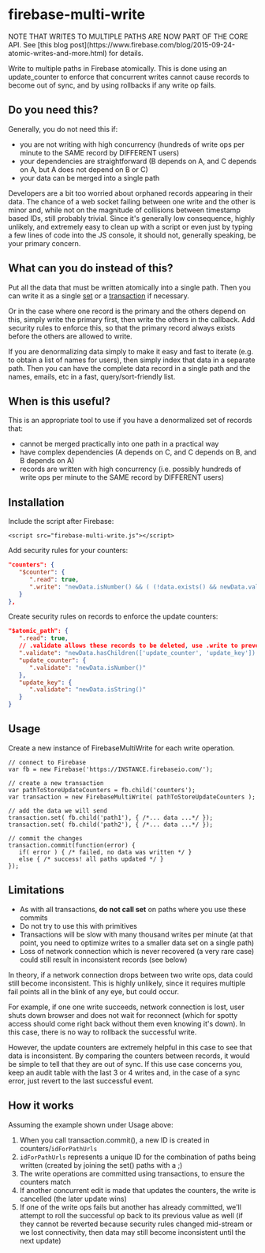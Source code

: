 firebase-multi-write
====================

<p stlye="color:red">NOTE THAT WRITES TO MULTIPLE PATHS ARE NOW PART OF THE CORE API. See [this blog post](https://www.firebase.com/blog/2015-09-24-atomic-writes-and-more.html) for details.</p>

Write to multiple paths in Firebase atomically. This is done using an update_counter to enforce that concurrent writes cannot cause records to become out of sync, and by using rollbacks if any write op fails.

## Do you need this?

Generally, you do not need this if:

  * you are not writing with high concurrency (hundreds of write ops per minute to the SAME record by DIFFERENT users)
  * your dependencies are straightforward (B depends on A, and C depends on A, but A does not depend on B or C)
  * your data can be merged into a single path

Developers are a bit too worried about orphaned records appearing in their data.
The chance of a web socket failing between one write and the other is minor and, while not on the magnitude of collisions between
timestamp based IDs, still probably trivial. Since it's generally low consequence, highly unlikely, and extremely easy to clean up with a script or even just by typing a few lines of code into the JS console, it should not, generally speaking, be your primary concern.

## What can you do instead of this?

Put all the data that must be written atomically into a single path. Then you can write it as a single [set](https://www.firebase.com/docs/javascript/firebase/set.html) or a [transaction](https://www.firebase.com/docs/javascript/firebase/transaction.html) if necessary.

Or in the case where one record is the primary and the others depend on this, simply write the primary first, then write the others in the callback. Add security rules to enforce this, so that the primary record always exists before the others are allowed to write.

If you are denormalizing data simply to make it easy and fast to iterate (e.g. to obtain a list of names for users), then simply index that data in a separate path.
Then you can have the complete data record in a single path and the names, emails, etc in a fast, query/sort-friendly list.

## When is this useful?

This is an appropriate tool to use if you have a denormalized set of records that:

  * cannot be merged practically into one path in a practical way
  * have complex dependencies (A depends on C, and C depends on B, and B depends on A)
  * records are written with high concurrency (i.e. possibly hundreds of write ops per minute to the SAME record by DIFFERENT users)

## Installation

Include the script after Firebase:

    <script src="firebase-multi-write.js"></script>

Add security rules for your counters:

```json
"counters": {
   "$counter": {
      ".read": true,
      ".write": "newData.isNumber() && ( (!data.exists() && newData.val() === 1) || newData.val() === data.val() + 1 )"
   }
},
```

Create security rules on records to enforce the update counters:

```json
"$atomic_path": {
   ".read": true,
   // .validate allows these records to be deleted, use .write to prevent deletions
   ".validate": "newData.hasChildren(['update_counter', 'update_key']) && root.child('counters/'+newData.child('update_key').val()).val() === newData.child('update_counter').val()",
   "update_counter": {
      ".validate": "newData.isNumber()"
   },
   "update_key": {
      ".validate": "newData.isString()"
   }
}
```

## Usage

Create a new instance of FirebaseMultiWrite for each write operation.

    // connect to Firebase
    var fb = new Firebase('https://INSTANCE.firebaseio.com/');

    // create a new transaction
    var pathToStoreUpdateCounters = fb.child('counters');
    var transaction = new FirebaseMultiWrite( pathToStoreUpdateCounters );

    // add the data we will send
    transaction.set( fb.child('path1'), { /*... data ...*/ });
    transaction.set( fb.child('path2'), { /*... data ...*/ });

    // commit the changes
    transaction.commit(function(error) {
       if( error ) { /* failed, no data was written */ }
       else { /* success! all paths updated */ }
    });

## Limitations

   * As with all transactions, **do not call set** on paths where you use these commits
   * Do not try to use this with primitives
   * Transactions will be slow with many thousand writes per minute (at that point, you need to optimize writes to a smaller data set on a single path)
   * Loss of network connection which is never recovered (a very rare case) could still result in inconsistent records (see below)

In theory, if a network connection drops between two write ops, data could still become inconsistent. This is highly unlikely, since it requires multiple fail points all in the blink of any eye, but could occur.

For example, if one one write succeeds, network connection is lost, user shuts down browser and does not wait for reconnect (which for spotty access should come right back without them even knowing it's down). In this case, there is no way to rollback the successful write. 

However, the update counters are extremely helpful in this case to see that data is inconsistent. By comparing the counters between records, it would be simple to tell that they are out of sync. If this use case concerns you, keep an audit table with the last 3 or 4 writes and, in the case of a sync error, just revert to the last successful event.

## How it works

Assuming the example shown under Usage above:

   1. When you call transaction.commit(), a new ID is created in counters/<code>idForPathUrls</code>
   1. <code>idForPathUrls</code> represents a unique ID for the combination of paths being written (created by joining the set() paths with a ;)
   1. The write operations are committed using transactions, to ensure the counters match
   1. If another concurrent edit is made that updates the counters, the write is cancelled (the later update wins)
   1. If one of the write ops fails but another has already committed, we'll attempt to roll the successful op back to its previous value as well (if they cannot be reverted because security rules changed mid-stream or we lost connectivity, then data may still become inconsistent until the next update)
